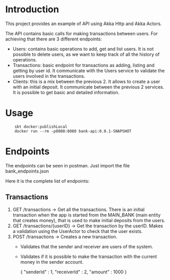# Introduction
This project provides an example of API using Akka Http and Akka Actors.

The API contains basic calls for making transactions between users. For achieving that there are 3 different endpoints:

* Users: contains basic operations to add, get and list users. It is not possible to delete users, as we want to keep track of all the history of operations.
* Transactions: basic endpoint for transactions as adding, listing and getting by user id. It communicate with the Users service to validate the users involved in the transactions.
* Clients: this is a mix between the previous 2. It allows to create a user with an initial deposit. It communicate between the previous 2 services. It is possible to get basic and detailed information.

# Usage

        sbt docker:publishLocal
        docker run --rm -p8080:8080 bank-api:0.0.1-SNAPSHOT

# Endpoints
The endpoints can be seen in postman. Just import the file bank_endpoints.json

Here it is the complete list of endpoints:

## Transactions

1. GET  /transactions -> Get all the transactions. There is an initial transaction when the app is started from the MAIN_BANK (main entity that creates money), that is used to make initial deposits from the users.
2. GET  /transactions/{userID} -> Get the transaction by the userID. Makes a validation using the UserActor to check that the user exists.
3. POST /transactions -> Creates a new transaction.
     * Validates that the sender and receiver are users of the system.
     * Validates if it is possible to make the transaction with the current money in the sender account.

        {
        	"senderId" : 1,
        	"receiverId" : 2,
        	"amount" : 1000
        }



